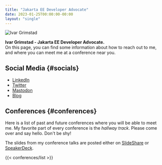 ```yaml
---
title: "Jakarta EE Developer Advocate"
date: 2023-01-25T00:00:00-00:00
layout: "single"
---
```


![Ivar Grimstad](https://github.com/ivargrimstad.png?size=90)

**Ivar Grimstad - Jakarta EE Developer Advocate.** \
On this page, you can find some information about how to reach out to me, and where you can meet me at a conference near you.

## Social Media {#socials}

- [LinkedIn](https://www.linkedin.com/in/ivargrimstad/)
- [Twitter](https://twitter.com/ivar_grimstad)
- [Mastodon](https://mastodon.social/@ivar_grimstad)
- [Blog](https://blogs.eclipse.org/blogs/ivar-grimstad)

## Conferences {#conferences}

Here is a list of past and future conferences where you will be able to meet me. 
My favorite part of every conference is the *hallway track*.
Please come over and say hello. Don't be shy!

The slides from my conference talks are posted either on [SlideShare](https://www.slideshare.net/ivargrimstad) or [SpeakerDeck](https://speakerdeck.com/ivargrimstad).

{{< conferences/list >}}
